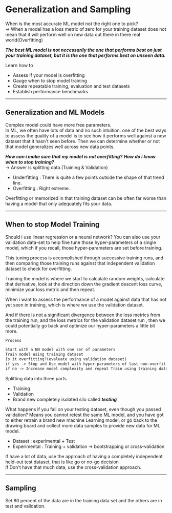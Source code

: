 # Generalization and Sampling

When is the most accurate ML model not the right one to pick?  
-> When a model has a loss metric of zero for your training dataset does not mean that it will perform well on new data out there in there real world(Overfitting)  

***The best ML model is not necessarily the one that performs best on just your training dataset, but it is the one that performs best on unseen data.***

Learn how to  

- Assess if your model is overfitting  
- Gauge when to stop model training  
- Create repeatable training, evaluation and test datasets
- Establish performance benchmarks

---

## Generalization and ML Models

Complex model could have more free parameters.  
In ML, we often have lots of data and no such intuition. one of the best ways to assess the quality of a model is to see how it performs well against a new dataset that it hasn't seen before. Then we can determine whether or not that model generalizes well across new data points.  

***How can i make sure that my model is not overfitting?***
***How do i know when to stop training?***  
-> Answer is splitting data.(Training & Validation)  

- Underfitting : There is quite a few points outside the shape of that trend line.
- Overfitting : Right extreme.

Overfitting or memorized in that training dataset can be often far worse than having a model that only adequately fits your data.

---

## When to stop Model Training

Should i use linear regression or a neural network?  You can also use your validation data-set to help fine tune those hyper-parameters of a single model, which if you recall, those hyper-parameters are set before training.  

This tuning process is accomplished through successive training runs, and then comparing those training runs against that independent validation dataset to check for overfitting.  

Training the model is where we start to calculate random weights, calculate that derivative, look at the direction down the gradient descent loss curve, minimize your loss metric and then repeat.  

When i want to assess the performance of a model against data that has not yet seen in training, which is where we use the validation dataset.  

And if there is not a significant divergence between the loss metrics from the training run, and the loss metrics for the validation dataset run , then we could potentially go back and optimize our hyper-parameters a little bit more.  

```txt
Process

Start with a NN model with one ser of parameters
Train model using training dataset
Is it overfitting?(evaluate using validation dataset)
if yes -> Stop and Use model with hyper-parameters of last non-overfit model for prediction
if no -> Increase model complexity and repeat Train using training dataset
```

Splitting data into three parts

- Training
- Validation
- Brand new completely isolated silo called ***testing***

What happens if you fail on your testing dataset, even though you passed validation? Means you cannot retest the same ML model, and you have got to either retrain a brand new machine Learning model, or go back to the drawing board and collect more data samples to provide new data for ML model.  

- Dataset : experimental + Test
- Experimental : Training + validation -> bootstrapping or cross-validation

If have a lot of data, use the approach of having a completely independent held-out test dataset, that is like go or no-go decision  
If Don't have that much data, use the cross-validation approach.  

---

## Sampling 

Set 80 percent of the data are in the training data set and the others are in test and validation.